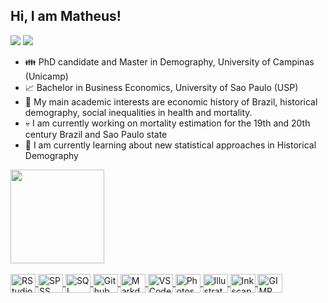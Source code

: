 ## Hi, I am Matheus! 
![](https://img.shields.io/twitter/follow/albinomatheus?style=flat-square) ![](https://img.shields.io/github/followers/albinomatheus?style=flat-square)

- 👪 PhD candidate and Master in Demography, University of Campinas (Unicamp)
- 📈 Bachelor in Business Economics, University of Sao Paulo (USP)
- 📖 My main academic interests are economic history of Brazil, historical demography, social inequalities in health and mortality.
- 💀 I am currently working on mortality estimation for the 19th and 20th century Brazil and Sao Paulo state
- 🌱 I am currently learning about new statistical approaches in Historical Demography

<div>
  <a href="https://github.com/albinomatheus">
  <img height="150em" src="https://github-readme-stats.vercel.app/api?username=albinomatheus&show_icons=true&theme=dracula&include_all_commits=true&count_private=true"/>
</div>

<div style="display: inline_block"><br>
  <img align="center" alt="RStudio" height="30" width="40" src="https://cdn.jsdelivr.net/gh/devicons/devicon/icons/rstudio/rstudio-original.svg">
  <img align="center" alt="SPSS" height="30" width="40" src="https://cdn.jsdelivr.net/gh/devicons/devicon/icons/spss/spss-original.svg">
  <img align="center" alt="SQL" height="30" width="40" src="https://cdn.jsdelivr.net/gh/devicons/devicon/icons/postgresql/postgresql-plain.svg">
  <img align="center" alt="Github" height="30" width="40" src="https://cdn.jsdelivr.net/gh/devicons/devicon/icons/git/git-plain.svg">
  <img align="center" alt="Markdown" height="30" width="40" src="https://cdn.jsdelivr.net/gh/devicons/devicon/icons/markdown/markdown-original.svg">
  <img align="center" alt="VS Code" height="30" width="40" src="https://cdn.jsdelivr.net/gh/devicons/devicon/icons/vscode/vscode-original.svg">
  <img align="center" alt="Photoshop" height="30" width="40" src="https://cdn.jsdelivr.net/gh/devicons/devicon/icons/photoshop/photoshop-plain.svg">
  <img align="center" alt="Illustrator" height="30" width="40" src="https://cdn.jsdelivr.net/gh/devicons/devicon/icons/illustrator/illustrator-plain.svg">
  <img align="center" alt="Inkscape" height="30" width="40" src="https://cdn.jsdelivr.net/gh/devicons/devicon/icons/inkscape/inkscape-plain.svg">
  <img align="center" alt="GIMP" height="30" width="40" src="https://cdn.jsdelivr.net/gh/devicons/devicon/icons/gimp/gimp-plain.svg">
</div>
